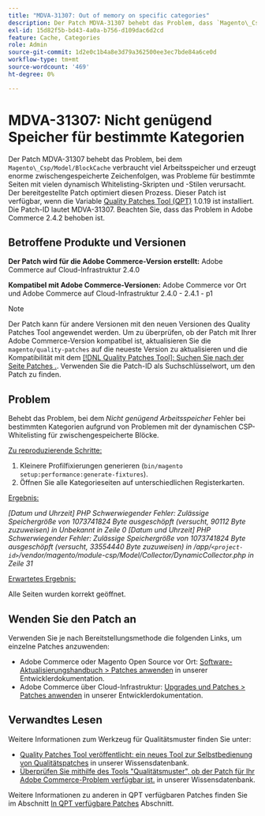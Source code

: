 ```yaml
---
title: "MDVA-31307: Out of memory on specific categories"
description: Der Patch MDVA-31307 behebt das Problem, dass `Magento\_Csp/Model/BlockCache` viel Speicher verbraucht und enorme zwischengespeicherte Zeichenfolgen generiert, was Probleme für bestimmte Seiten mit vielen dynamisch Whitelisting-Skripten und -Stilen verursacht. Der bereitgestellte Patch optimiert diesen Prozess. Dieser Patch ist verfügbar, wenn das [Quality Patches Tool (QPT)](/help/announcements/adobe-commerce-announcements/magento-quality-patches-released-new-tool-to-self-serve-quality-patches.md) 1.0.19 installiert ist. Die Patch-ID lautet MDVA-31307. Beachten Sie, dass das Problem in Adobe Commerce 2.4.2 behoben ist.
exl-id: 15d82f5b-bd43-4a0a-b756-d109dac6d2cd
feature: Cache, Categories
role: Admin
source-git-commit: 1d2e0c1b4a8e3d79a362500ee3ec7bde84a6ce0d
workflow-type: tm+mt
source-wordcount: '469'
ht-degree: 0%

---
```


# MDVA-31307: Nicht genügend Speicher für bestimmte Kategorien

Der Patch MDVA-31307 behebt das Problem, bei dem `Magento\_Csp/Model/BlockCache` verbraucht viel Arbeitsspeicher und erzeugt enorme zwischengespeicherte Zeichenfolgen, was Probleme für bestimmte Seiten mit vielen dynamisch Whitelisting-Skripten und -Stilen verursacht. Der bereitgestellte Patch optimiert diesen Prozess. Dieser Patch ist verfügbar, wenn die Variable [Quality Patches Tool (QPT)](/help/announcements/adobe-commerce-announcements/magento-quality-patches-released-new-tool-to-self-serve-quality-patches.md) 1.0.19 ist installiert. Die Patch-ID lautet MDVA-31307. Beachten Sie, dass das Problem in Adobe Commerce 2.4.2 behoben ist.

## Betroffene Produkte und Versionen

**Der Patch wird für die Adobe Commerce-Version erstellt:** Adobe Commerce auf Cloud-Infrastruktur 2.4.0

**Kompatibel mit Adobe Commerce-Versionen:** Adobe Commerce vor Ort und Adobe Commerce auf Cloud-Infrastruktur 2.4.0 - 2.4.1 - p1

>[!NOTE]
>
>Der Patch kann für andere Versionen mit den neuen Versionen des Quality Patches Tool angewendet werden. Um zu überprüfen, ob der Patch mit Ihrer Adobe Commerce-Version kompatibel ist, aktualisieren Sie die `magento/quality-patches` auf die neueste Version zu aktualisieren und die Kompatibilität mit dem [[!DNL Quality Patches Tool]: Suchen Sie nach der Seite Patches .](https://devdocs.magento.com/quality-patches/tool.html#patch-grid). Verwenden Sie die Patch-ID als Suchschlüsselwort, um den Patch zu finden.

## Problem

Behebt das Problem, bei dem *Nicht genügend Arbeitsspeicher* Fehler bei bestimmten Kategorien aufgrund von Problemen mit der dynamischen CSP-Whitelisting für zwischengespeicherte Blöcke.

<u>Zu reproduzierende Schritte:</u>

1. Kleinere Profilfixierungen generieren (`bin/magento setup:performance:generate-fixtures`).
1. Öffnen Sie alle Kategorieseiten auf unterschiedlichen Registerkarten.

<u>Ergebnis:</u>

*[Datum und Uhrzeit] PHP Schwerwiegender Fehler: Zulässige Speichergröße von 1073741824 Byte ausgeschöpft (versucht, 90112 Byte zuzuweisen) in Unbekannt in Zeile 0
[Datum und Uhrzeit] PHP Schwerwiegender Fehler: Zulässige Speichergröße von 1073741824 Byte ausgeschöpft (versucht, 33554440 Byte zuzuweisen) in /app/`<project-id>`/vendor/magento/module-csp/Model/Collector/DynamicCollector.php in Zeile 31*

<u>Erwartetes Ergebnis:</u>

Alle Seiten wurden korrekt geöffnet.

## Wenden Sie den Patch an

Verwenden Sie je nach Bereitstellungsmethode die folgenden Links, um einzelne Patches anzuwenden:

* Adobe Commerce oder Magento Open Source vor Ort: [Software-Aktualisierungshandbuch > Patches anwenden](https://devdocs.magento.com/guides/v2.4/comp-mgr/patching/mqp.html) in unserer Entwicklerdokumentation.
* Adobe Commerce über Cloud-Infrastruktur: [Upgrades und Patches > Patches anwenden](https://devdocs.magento.com/cloud/project/project-patch.html) in unserer Entwicklerdokumentation.

## Verwandtes Lesen

Weitere Informationen zum Werkzeug für Qualitätsmuster finden Sie unter:

* [Quality Patches Tool veröffentlicht: ein neues Tool zur Selbstbedienung von Qualitätspatches](/help/announcements/adobe-commerce-announcements/magento-quality-patches-released-new-tool-to-self-serve-quality-patches.md) in unserer Wissensdatenbank.
* [Überprüfen Sie mithilfe des Tools &quot;Qualitätsmuster&quot;, ob der Patch für Ihr Adobe Commerce-Problem verfügbar ist.](/help/support-tools/patches-available-in-qpt-tool/check-patch-for-magento-issue-with-magento-quality-patches.md) in unserer Wissensdatenbank.

Weitere Informationen zu anderen in QPT verfügbaren Patches finden Sie im Abschnitt [In QPT verfügbare Patches](https://support.magento.com/hc/en-us/sections/360010506631-Patches-available-in-MQP-tool-) Abschnitt.
